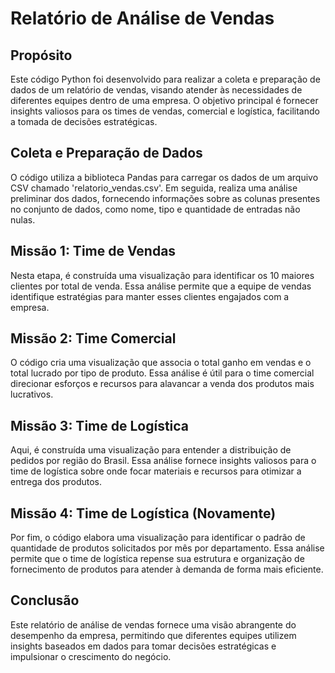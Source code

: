 # Relatório de Análise de Vendas

## Propósito
Este código Python foi desenvolvido para realizar a coleta e preparação de dados de um relatório de vendas, visando atender às necessidades de diferentes equipes dentro de uma empresa. O objetivo principal é fornecer insights valiosos para os times de vendas, comercial e logística, facilitando a tomada de decisões estratégicas.

## Coleta e Preparação de Dados
O código utiliza a biblioteca Pandas para carregar os dados de um arquivo CSV chamado 'relatorio_vendas.csv'. Em seguida, realiza uma análise preliminar dos dados, fornecendo informações sobre as colunas presentes no conjunto de dados, como nome, tipo e quantidade de entradas não nulas.

## Missão 1: Time de Vendas
Nesta etapa, é construída uma visualização para identificar os 10 maiores clientes por total de venda. Essa análise permite que a equipe de vendas identifique estratégias para manter esses clientes engajados com a empresa.

## Missão 2: Time Comercial
O código cria uma visualização que associa o total ganho em vendas e o total lucrado por tipo de produto. Essa análise é útil para o time comercial direcionar esforços e recursos para alavancar a venda dos produtos mais lucrativos.

## Missão 3: Time de Logística
Aqui, é construída uma visualização para entender a distribuição de pedidos por região do Brasil. Essa análise fornece insights valiosos para o time de logística sobre onde focar materiais e recursos para otimizar a entrega dos produtos.

## Missão 4: Time de Logística (Novamente)
Por fim, o código elabora uma visualização para identificar o padrão de quantidade de produtos solicitados por mês por departamento. Essa análise permite que o time de logística repense sua estrutura e organização de fornecimento de produtos para atender à demanda de forma mais eficiente.

## Conclusão
Este relatório de análise de vendas fornece uma visão abrangente do desempenho da empresa, permitindo que diferentes equipes utilizem insights baseados em dados para tomar decisões estratégicas e impulsionar o crescimento do negócio.
